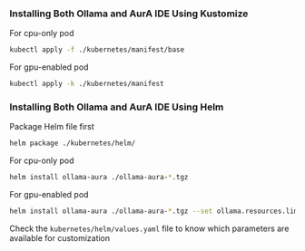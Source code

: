 ### Installing Both Ollama and AurA IDE Using Kustomize

For cpu-only pod

```bash
kubectl apply -f ./kubernetes/manifest/base
```

For gpu-enabled pod

```bash
kubectl apply -k ./kubernetes/manifest
```

### Installing Both Ollama and AurA IDE Using Helm

Package Helm file first

```bash
helm package ./kubernetes/helm/
```

For cpu-only pod

```bash
helm install ollama-aura ./ollama-aura-*.tgz
```

For gpu-enabled pod

```bash
helm install ollama-aura ./ollama-aura-*.tgz --set ollama.resources.limits.nvidia.com/gpu="1"
```

Check the `kubernetes/helm/values.yaml` file to know which parameters are available for customization
